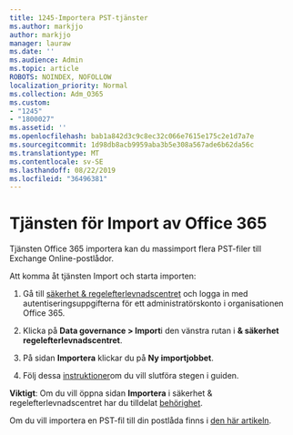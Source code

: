 ```yaml
---
title: 1245-Importera PST-tjänster
ms.author: markjjo
author: markjjo
manager: lauraw
ms.date: ''
ms.audience: Admin
ms.topic: article
ROBOTS: NOINDEX, NOFOLLOW
localization_priority: Normal
ms.collection: Adm_O365
ms.custom:
- "1245"
- "1800027"
ms.assetid: ''
ms.openlocfilehash: bab1a842d3c9c8ec32c066e7615e175c2e1d7a7e
ms.sourcegitcommit: 1d98db8acb9959aba3b5e308a567ade6b62da56c
ms.translationtype: MT
ms.contentlocale: sv-SE
ms.lasthandoff: 08/22/2019
ms.locfileid: "36496381"
---
```

# <a name="office-365-import-service"></a>Tjänsten för Import av Office 365

Tjänsten Office 365 importera kan du massimport flera PST-filer till Exchange Online-postlådor.

Att komma åt tjänsten Import och starta importen:

1. Gå till [säkerhet & regelefterlevnadscentret](https://protection.office.com) och logga in med autentiseringsuppgifterna för ett administratörskonto i organisationen Office 365.

2. Klicka på **Data governance > Import**i den vänstra rutan i **& säkerhet regelefterlevnadscentret**.

3. På sidan **Importera** klickar du på **Ny importjobbet**.

4. Följ dessa [instruktioner](https://docs.microsoft.com/office365/securitycompliance/use-network-upload-to-import-pst-files)om du vill slutföra stegen i guiden.

**Viktigt**: Om du vill öppna sidan **Importera** i säkerhet & regelefterlevnadscentret har du tilldelat [behörighet](https://docs.microsoft.com/office365/securitycompliance/use-network-upload-to-import-pst-files#before-you-begin).

Om du vill importera en PST-fil till din postlåda finns i [den här artikeln](https://support.office.com/article/import-email-contacts-and-calendar-from-an-outlook-pst-file-431a8e9a-f99f-4d5f-ae48-ded54b3440ac).

